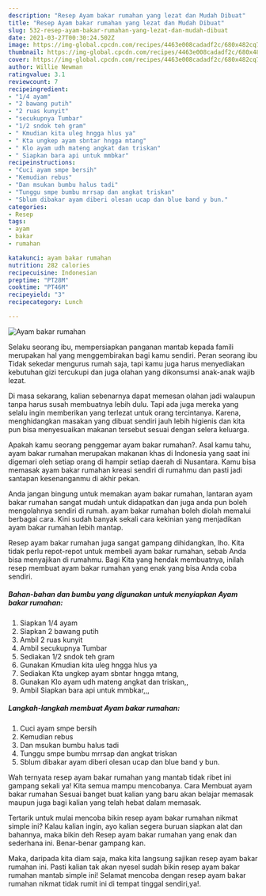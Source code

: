 ```yaml
---
description: "Resep Ayam bakar rumahan yang lezat dan Mudah Dibuat"
title: "Resep Ayam bakar rumahan yang lezat dan Mudah Dibuat"
slug: 532-resep-ayam-bakar-rumahan-yang-lezat-dan-mudah-dibuat
date: 2021-03-27T00:30:24.502Z
image: https://img-global.cpcdn.com/recipes/4463e008cadadf2c/680x482cq70/ayam-bakar-rumahan-foto-resep-utama.jpg
thumbnail: https://img-global.cpcdn.com/recipes/4463e008cadadf2c/680x482cq70/ayam-bakar-rumahan-foto-resep-utama.jpg
cover: https://img-global.cpcdn.com/recipes/4463e008cadadf2c/680x482cq70/ayam-bakar-rumahan-foto-resep-utama.jpg
author: Willie Newman
ratingvalue: 3.1
reviewcount: 7
recipeingredient:
- "1/4 ayam"
- "2 bawang putih"
- "2 ruas kunyit"
- "secukupnya Tumbar"
- "1/2 sndok teh gram"
- " Kmudian kita uleg hngga hlus ya"
- " Kta ungkep ayam sbntar hngga mtang"
- " Klo ayam udh mateng angkat dan triskan"
- " Siapkan bara api untuk mmbkar"
recipeinstructions:
- "Cuci ayam smpe bersih"
- "Kemudian rebus"
- "Dan msukan bumbu halus tadi"
- "Tunggu smpe bumbu mrrsap dan angkat triskan"
- "Sblum dibakar ayam diberi olesan ucap dan blue band y bun."
categories:
- Resep
tags:
- ayam
- bakar
- rumahan

katakunci: ayam bakar rumahan 
nutrition: 282 calories
recipecuisine: Indonesian
preptime: "PT28M"
cooktime: "PT46M"
recipeyield: "3"
recipecategory: Lunch

---
```



![Ayam bakar rumahan](https://img-global.cpcdn.com/recipes/4463e008cadadf2c/680x482cq70/ayam-bakar-rumahan-foto-resep-utama.jpg)

Selaku seorang ibu, mempersiapkan panganan mantab kepada famili merupakan hal yang menggembirakan bagi kamu sendiri. Peran seorang ibu Tidak sekedar mengurus rumah saja, tapi kamu juga harus menyediakan kebutuhan gizi tercukupi dan juga olahan yang dikonsumsi anak-anak wajib lezat.

Di masa  sekarang, kalian sebenarnya dapat memesan olahan jadi walaupun tanpa harus susah membuatnya lebih dulu. Tapi ada juga mereka yang selalu ingin memberikan yang terlezat untuk orang tercintanya. Karena, menghidangkan masakan yang dibuat sendiri jauh lebih higienis dan kita pun bisa menyesuaikan makanan tersebut sesuai dengan selera keluarga. 



Apakah kamu seorang penggemar ayam bakar rumahan?. Asal kamu tahu, ayam bakar rumahan merupakan makanan khas di Indonesia yang saat ini digemari oleh setiap orang di hampir setiap daerah di Nusantara. Kamu bisa memasak ayam bakar rumahan kreasi sendiri di rumahmu dan pasti jadi santapan kesenanganmu di akhir pekan.

Anda jangan bingung untuk memakan ayam bakar rumahan, lantaran ayam bakar rumahan sangat mudah untuk didapatkan dan juga anda pun boleh mengolahnya sendiri di rumah. ayam bakar rumahan boleh diolah memalui berbagai cara. Kini sudah banyak sekali cara kekinian yang menjadikan ayam bakar rumahan lebih mantap.

Resep ayam bakar rumahan juga sangat gampang dihidangkan, lho. Kita tidak perlu repot-repot untuk membeli ayam bakar rumahan, sebab Anda bisa menyajikan di rumahmu. Bagi Kita yang hendak membuatnya, inilah resep membuat ayam bakar rumahan yang enak yang bisa Anda coba sendiri.

<!--inarticleads1-->

##### Bahan-bahan dan bumbu yang digunakan untuk menyiapkan Ayam bakar rumahan:

1. Siapkan 1/4 ayam
1. Siapkan 2 bawang putih
1. Ambil 2 ruas kunyit
1. Ambil secukupnya Tumbar
1. Sediakan 1/2 sndok teh gram
1. Gunakan  Kmudian kita uleg hngga hlus ya
1. Sediakan  Kta ungkep ayam sbntar hngga mtang,
1. Gunakan  Klo ayam udh mateng angkat dan triskan,,
1. Ambil  Siapkan bara api untuk mmbkar,,,




<!--inarticleads2-->

##### Langkah-langkah membuat Ayam bakar rumahan:

1. Cuci ayam smpe bersih
1. Kemudian rebus
1. Dan msukan bumbu halus tadi
1. Tunggu smpe bumbu mrrsap dan angkat triskan
1. Sblum dibakar ayam diberi olesan ucap dan blue band y bun.




Wah ternyata resep ayam bakar rumahan yang mantab tidak ribet ini gampang sekali ya! Kita semua mampu mencobanya. Cara Membuat ayam bakar rumahan Sesuai banget buat kalian yang baru akan belajar memasak maupun juga bagi kalian yang telah hebat dalam memasak.

Tertarik untuk mulai mencoba bikin resep ayam bakar rumahan nikmat simple ini? Kalau kalian ingin, ayo kalian segera buruan siapkan alat dan bahannya, maka bikin deh Resep ayam bakar rumahan yang enak dan sederhana ini. Benar-benar gampang kan. 

Maka, daripada kita diam saja, maka kita langsung sajikan resep ayam bakar rumahan ini. Pasti kalian tak akan nyesel sudah bikin resep ayam bakar rumahan mantab simple ini! Selamat mencoba dengan resep ayam bakar rumahan nikmat tidak rumit ini di tempat tinggal sendiri,ya!.

